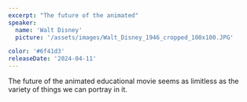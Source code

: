 ```yaml
---
excerpt: "The future of the animated"
speaker:
  name: 'Walt Disney'
  picture: '/assets/images/Walt_Disney_1946_cropped_100x100.JPG'

color: '#6f41d3'
releaseDate: '2024-04-11'
---
```

The future of the animated educational movie seems as limitless as the variety of things we can portray in it.
